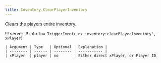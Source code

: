 ```yaml
---
title: Inventory.ClearPlayerInventory
---
```

Clears the players entire inventory.

!!! server
!!! info
	```lua
	TriggerEvent('ox_inventory:clearPlayerInventory', xPlayer)
	```
	
	| Argument | Type   | Optional | Explanation |
	| -------- | ------ | -------- | ----------- |
	| xPlayer  | player | no       | Either direct xPlayer, or Player ID